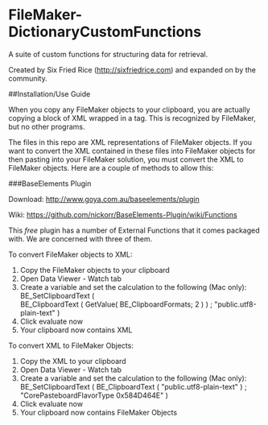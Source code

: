 FileMaker-DictionaryCustomFunctions
===================================

A suite of custom functions for structuring data for retrieval.  

Created by Six Fried Rice (http://sixfriedrice.com) and expanded on by the community.

##Installation/Use Guide

When you copy any FileMaker objects to your clipboard, you are actually copying a block of XML wrapped in a <fmxmlsnippet></fmxmlsnippet> tag.  This is recognized by FileMaker, but no other programs.

The files in this repo are XML representations of FileMaker objects.  If you want to convert the XML contained in these files into FileMaker objects for then pasting into your FileMaker solution, you must convert the XML to FileMaker objects.  Here are a couple of methods to allow this:

###BaseElements Plugin

Download: http://www.goya.com.au/baseelements/plugin

Wiki: https://github.com/nickorr/BaseElements-Plugin/wiki/Functions

This *free* plugin has a number of External Functions that it comes packaged with.  We are concerned with three of them.

To convert FileMaker objects to XML:

1.	Copy the FileMaker objects to your clipboard
2.	Open Data Viewer - Watch tab
3.	Create a variable and set the calculation to the following (Mac only):
	BE_SetClipboardText (  
		BE_ClipboardText ( GetValue( BE_ClipboardFormats; 2 ) )
	; "public.utf8-plain-text" )
4.	Click evaluate now
5.	Your clipboard now contains XML

To convert XML to FileMaker Objects:

1.	Copy the XML to your clipboard
2.	Open Data Viewer - Watch tab
3.	Create a variable and set the calculation to the following (Mac only):
	BE_SetClipboardText ( 
		BE_ClipboardText ( "public.utf8-plain-text" )
	; "CorePasteboardFlavorType 0x584D464E" )
4.	Click evaluate now
5.	Your clipboard now contains FileMaker Objects


